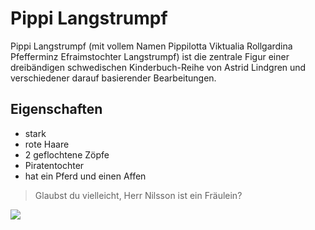 # Pippi Langstrumpf
Pippi Langstrumpf (mit vollem Namen Pippilotta Viktualia Rollgardina Pfefferminz Efraimstochter Langstrumpf) ist die zentrale Figur einer dreibändigen schwedischen Kinderbuch-Reihe von Astrid Lindgren und verschiedener darauf basierender Bearbeitungen.

## Eigenschaften
* stark
* rote Haare
* 2 geflochtene Zöpfe
* Piratentochter
* hat ein Pferd und einen Affen

> Glaubst du vielleicht,
> Herr Nilsson ist ein Fräulein?

<img src="https://www.br.de/kinder/pippi-langstrumpf-beim-spaghetti-essen-dpa-100~_v-img__16__9__xl_-d31c35f8186ebeb80b0cd843a7c267a0e0c81647.jpg?version=e8b52"/> 